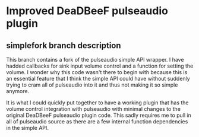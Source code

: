 Improved DeaDBeeF pulseaudio plugin
===================================

simplefork branch description
-----------------------------
This branch contains a fork of the pulseaudio simple API wrapper. I have hadded callbacks for sink input volume control and a function for setting the volume. I wonder why this code wasn't there to begin with because this is an essential feature that I think the simple API could have without suddenly trying to cram all of pulseaudio into it and thus not making it so simple anymore.

It is what I could quickly put together to have a working plugin that has the volume control integration with pulseaudio with minimal changes to the original DeaDBeeF pulseaudio plugin code.
This sadly requires me to pull in all of pulseaudio source as there are a few internal function dependencies in the simple API.
